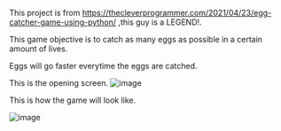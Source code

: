 This project is from https://thecleverprogrammer.com/2021/04/23/egg-catcher-game-using-python/ ,this guy is a LEGEND!.

This game objective is to catch as many eggs as possible in a certain amount of lives.

Eggs will go faster everytime the eggs are catched.

This is the opening screen.
![image](https://github.com/user-attachments/assets/28db7072-df99-43d9-8606-e2e3b9b79d25)


This is how the game will look like.

![image](https://github.com/Liewqr/Egg-Catcher-Game/assets/166774431/c1713efc-e10d-43c4-aa10-85a1715993dd)

